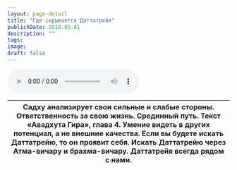 ```yaml
---
layout: page-detail
title: "Где скрывается Даттатрейя"
publishDate: 2018.05.01
description: ""
tags:
image:
draft: false
---
```


<audio title="2018.05.01 - Где скрывается Даттатрейя.mp3" src="/upload/iblock/450/4506dcc1b7ee677e4e2daeebd1504db1.mp3" controls=""></audio>

| Садху анализирует свои сильные и слабые стороны. Ответственность за свою жизнь. Срединный путь. Текст «Авадхута Гира», глава 4\. Умение видеть в других потенциал, а не внешние качества. Если вы будете искать Даттатрейю, то он проявит себя. Искать Даттатрейю через Атма-вичару и брахма-вичару. Даттатрейя всегда рядом с нами. |
| ------------------------------------------------------------------------------------------------------------------------------------------------------------------------------------------------------------------------------------------------------------------------------------------------------------------------------------ |

  
